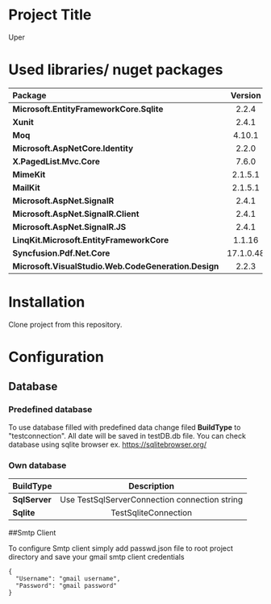 # Project Title

Uper

# Used libraries/ nuget packages

|    Package    |Version       |
|:--------------|:------------:|
**Microsoft.EntityFrameworkCore.Sqlite**| 2.2.4|
**Xunit** |2.4.1|
**Moq** |4.10.1|
**Microsoft.AspNetCore.Identity**| 2.2.0|
**X.PagedList.Mvc.Core**| 7.6.0|
**MimeKit**| 2.1.5.1|
**MailKit**| 2.1.5.1|
**Microsoft.AspNet.SignalR**| 2.4.1|
**Microsoft.AspNet.SignalR.Client**| 2.4.1|
**Microsoft.AspNet.SignalR.JS**| 2.4.1|
**LinqKit.Microsoft.EntityFrameworkCore**| 1.1.16|
**Syncfusion.Pdf.Net.Core** |17.1.0.48|
**Microsoft.VisualStudio.Web.CodeGeneration.Design** | 2.2.3|

# Installation

Clone project from this repository.

# Configuration

## Database

### Predefined database

To use database filled with predefined data change filed **BuildType** to "testconnection". All date will be saved
in testDB.db file. You can check database using sqlite browser ex. https://sqlitebrowser.org/

### Own database

|BuildType|Description|
|:--------|:---------:|
**SqlServer**|Use TestSqlServerConnection connection string|
**Sqlite**| TestSqliteConnection|

##Smtp Client

To configure Smtp client simply add passwd.json file to root project directory and save your gmail smtp client credentials
```
{
  "Username": "gmail username",
  "Password": "gmail password"
}
```